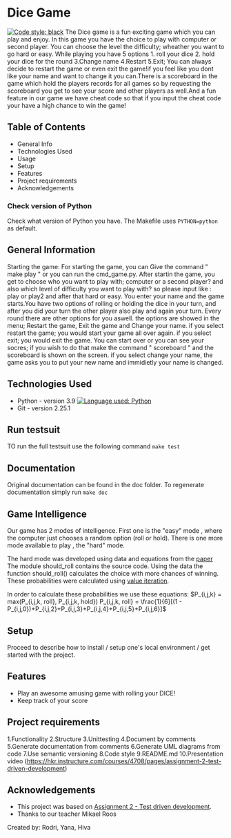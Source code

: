 
Dice Game
==========================
[![Code style: black](https://img.shields.io/badge/code%20style-black-000000.svg)](https://github.com/psf/black)
The Dice game is a fun exciting game which you can play and enjoy. In this game you have the choice to play with computer or second player. You can choose the level the difficulty; wheather you want to go hard or easy.
While playing you have 5 options 1. roll your dice 2. hold your dice for the round 3.Change name 4.Restart 5.Exit;
You can always decide to restart the game or even exit the game!if you feel like you dont like your name and want to change it you can.There is a scoreboard in the game which hold the players records for all games so by requesting the scoreboard you get to see your score and other players  as well.And a fun feature in our game we have cheat code so that if you input the cheat code your have a high chance to win the game!


## Table of Contents
* General Info
* Technologies Used
* Usage
* Setup
* Features
* Project requirements
* Acknowledgements

### Check version of Python
Check what version of Python you have. The Makefile uses `PYTHON=python` as default.


## General Information
Starting the game:
For starting the game, you can Give the command " make play " or you can run the cmd_game.py.
After startin the game, you get to choose who you want to play with; computer or a second player? and also which level of difficulty you want to play with? so please input like : play or play2 and after that hard or easy.
You enter your name and the game starts.You have two options of rolling or holding the dice in your turn, 
and after you did your turn the other player also play and again your turn. Every round there are other options for you aswell. the options are showed in the menu; Restart the game, Exit the game and Change your name.
if you select restart the game; you would start your game all over again.
if you select exit; you would exit the game. You can start over or you can see your socres; 
if you wish to do that make the command " scoreboard " and the scoreboard is shown on the screen.
if you select change your name, the game asks you to put your new name and immidietly your name is changed.


## Technologies Used
- Python - version 3.9 [![Language used: Python](https://img.shields.io/badge/Python-3776AB?style=for-the-badge&logo=python&logoColor=white)](https://github.com/python)
- Git - version 2.25.1 


## Run testsuit
TO run the full testsuit use the following command `make test`
## Documentation
Original documentation can be found in the doc folder. To regenerate documentation simply run `make doc`
## Game Intelligence

Our game has 2 modes of intelligence.
First one is the "easy" mode , where the computer just chooses a random option (roll or hold).
There is one more mode available to play , the "hard" mode.


The hard mode was developed using data and equations from the [paper](http://cs.gettysburg.edu/~tneller/papers/pig.zip)
The module should_roll contains the source code. Using the data the function should_roll() calculates the choice with more chances of winning. These probabilities were calculated using [value iteration](https://en.wikipedia.org/wiki/Markov_decision_process#Value_iteration). 

In order to calculate these probabilities we use these equations:
$P_{i,j,k} = max(P_{i,j,k, roll}, P_{i,j,k, hold})
P_{i,j,k, roll} = \frac{1}{6}[(1 - P_{i,j,0})+P_{i,j,2}+P_{i,j,3}+P_{i,j,4}+P_{i,j,5}+P_{i,j,6}]$
$$
$$




## Setup
Proceed to describe how to install / setup one's local environment / get started with the project.

## Features
- Play an awesome amusing game with rolling your DICE!
- Keep track of your score


## Project requirements
1.Functionality
2.Structure
3.Unittesting
4.Document by comments
5.Generate documentation from comments
6.Generate UML diagrams from code
7.Use semantic versioning
8.Code style
9.README.md
10.Presentation video
(https://hkr.instructure.com/courses/4708/pages/assignment-2-test-driven-development)



## Acknowledgements
- This project was based on [Assignment 2 - Test driven development](https://en.wikipedia.org/wiki/Pig_(dice_game)).
- Thanks to our teacher Mikael Roos


Created by: Rodri, Yana, Hiva